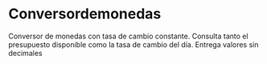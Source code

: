 # Conversordemonedas
Conversor de monedas con tasa de cambio constante. Consulta tanto el presupuesto disponible como la tasa de cambio del día. Entrega valores sin decimales
